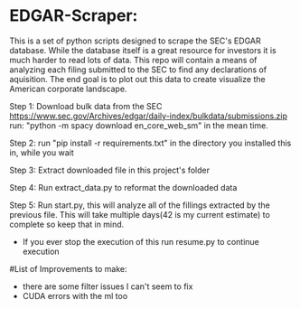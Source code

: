 # EDGAR-Scraper:
This is a set of python scripts designed to scrape the SEC's EDGAR database. While the database itself is a great resource for investors it is much harder to read lots of data. This repo will contain a means of analyzing each filing submitted to the SEC to find any declarations of aquisition. The end goal is to plot out this data to create visualize the American corporate landscape.

Step 1: Download bulk data from the SEC
    https://www.sec.gov/Archives/edgar/daily-index/bulkdata/submissions.zip
    run: "python -m spacy download en_core_web_sm" in the mean time.
   
Step 2: run "pip install -r requirements.txt" in the directory you installed this in, while you wait

Step 3: Extract downloaded file in this project's folder

Step 4: Run extract_data.py to reformat the downloaded data

Step 5: Run start.py, this will analyze all of the fillings extracted by the previous file. This will take multiple days(42 is my current estimate) to complete so keep that in mind.
 - If you ever stop the execution of this run resume.py to continue execution

#List of Improvements to make:
 - there are some filter issues I can't seem to fix
 - CUDA errors with the ml too

